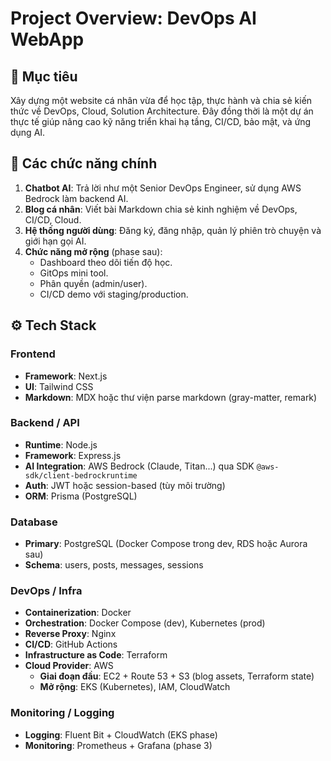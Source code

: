 # Project Overview: DevOps AI WebApp

## 🎯 Mục tiêu
Xây dựng một website cá nhân vừa để học tập, thực hành và chia sẻ kiến thức về DevOps, Cloud, Solution Architecture. Đây đồng thời là một dự án thực tế giúp nâng cao kỹ năng triển khai hạ tầng, CI/CD, bảo mật, và ứng dụng AI.

## 🔧 Các chức năng chính
1. **Chatbot AI**: Trả lời như một Senior DevOps Engineer, sử dụng AWS Bedrock làm backend AI.
2. **Blog cá nhân**: Viết bài Markdown chia sẻ kinh nghiệm về DevOps, CI/CD, Cloud.
3. **Hệ thống người dùng**: Đăng ký, đăng nhập, quản lý phiên trò chuyện và giới hạn gọi AI.
4. **Chức năng mở rộng** (phase sau):
   - Dashboard theo dõi tiến độ học.
   - GitOps mini tool.
   - Phân quyền (admin/user).
   - CI/CD demo với staging/production.

## ⚙️ Tech Stack

### Frontend
- **Framework**: Next.js
- **UI**: Tailwind CSS
- **Markdown**: MDX hoặc thư viện parse markdown (gray-matter, remark)

### Backend / API
- **Runtime**: Node.js
- **Framework**: Express.js
- **AI Integration**: AWS Bedrock (Claude, Titan...) qua SDK `@aws-sdk/client-bedrockruntime`
- **Auth**: JWT hoặc session-based (tùy môi trường)
- **ORM**: Prisma (PostgreSQL)

### Database
- **Primary**: PostgreSQL (Docker Compose trong dev, RDS hoặc Aurora sau)
- **Schema**: users, posts, messages, sessions

### DevOps / Infra
- **Containerization**: Docker
- **Orchestration**: Docker Compose (dev), Kubernetes (prod)
- **Reverse Proxy**: Nginx
- **CI/CD**: GitHub Actions
- **Infrastructure as Code**: Terraform
- **Cloud Provider**: AWS
  - **Giai đoạn đầu**: EC2 + Route 53 + S3 (blog assets, Terraform state)
  - **Mở rộng**: EKS (Kubernetes), IAM, CloudWatch

### Monitoring / Logging
- **Logging**: Fluent Bit + CloudWatch (EKS phase)
- **Monitoring**: Prometheus + Grafana (phase 3)
